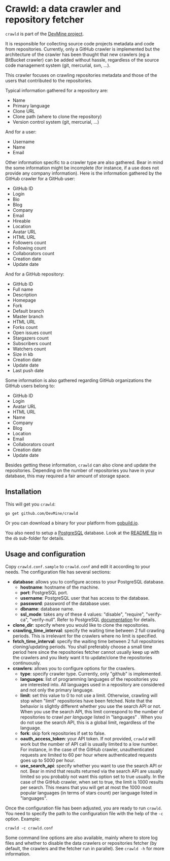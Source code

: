 # Crawld: a data crawler and repository fetcher

`crawld` is part of the [DevMine project](http://devmine.github.io/).

It is responsible for collecting source code projects metadata and code
from repositories. Currently, only a GitHub crawler is implemented but
the architecture of the crawler has been thought that new crawlers (eg a
BitBucket crawler) can be added without hassle, regardless of the source
code management system (git, mercurial, svn, ...).

This crawler focuses on crawling repositories metadata and those of the
users that contributed to the repositories.

Typical information gathered for a repository are:

 * Name
 * Primary language
 * Clone URL
 * Clone path (where to clone the repository)
 * Version control system (git, mercurial, ...)

And for a user:

 * Username
 * Name
 * Email

Other information specific to a crawler type are also gathered. Bear in
mind the some information might be incomplete (for instance, if a use
does not provide any company information). Here is the information
gathered by the GitHub crawler for a GitHub user:

 * GitHub ID
 * Login
 * Bio
 * Blog
 * Company
 * Email
 * Hireable
 * Location
 * Avatar URL
 * HTML URL
 * Followers count
 * Following count
 * Collaborators count
 * Creation date
 * Update date

And for a GitHub repository:

 * GitHub ID
 * Full name
 * Description
 * Homepage
 * Fork
 * Default branch
 * Master branch
 * HTML URL
 * Forks count
 * Open issues count
 * Stargazers count
 * Subscribers count
 * Watchers count
 * Size in kb
 * Creation date
 * Update date
 * Last push date

Some information is also gathered regarding GitHub organizations the
GitHub users belong to:

 * GitHub ID
 * Login
 * Avatar URL
 * HTML URL
 * Name
 * Company
 * Blog
 * Location
 * Email
 * Collaborators count
 * Creation date
 * Update date

Besides getting these information, `crawld` can also clone and update
the repositories. Depending on the number of repositories you have in
your database, this may required a fair amount of storage space.

## Installation

This will get you `crawld`:

    go get github.com/DevMine/crawld

Or you can download a binary for your platform from
[gobuild.io](http://gobuild.io/github.com/DevMine/crawld).

You also need to setup a [PostgreSQL](http://www.postgresql.org/)
database. Look at the [README
file](https://github.com/DevMine/crawld/blob/master/db/README.md) in the
`db` sub-folder for details.

## Usage and configuration

Copy `crawld.conf.sample` to `crawld.conf` and edit it according to your
needs. The configuration file has several sections:

 * **database**: allows you to configure access to your PostgreSQL
   database.
   - **hostname**: hostname of the machine.
   - **port**: PostgreSQL port.
   - **username**: PostgreSQL user that has access to the database.
   - **password**: password of the database user.
   - **dbname**: database name.
   - **ssl\_mode**: takes any of these 4 values: "disable",
     "require", "verify-ca", "verify-null". Refer to PostgreSQL
     [documentation](http://www.postgresql.org/docs/9.4/static/libpq-ssl.html)
     for details.
 * **clone\_dir**: specify where you would like to clone the
   repositories.
 * **crawling\_time\_interval**: specify the waiting time between 2
   full crawling periods. This is irrelevant for the crawlers where no
   limit is specified.
 * **fetch\_time\_interval**: specify the waiting time between 2 full
   repositories cloning/updating periods. You shall preferably choose a
   small time period here since the repositories fetcher cannot usually
   keep up with the crawlers and you likely want it to update/clone the
   repositories continuously.
 * **crawlers**: allows you to configure options for the crawlers.
   - **type**: specify crawler type. Currently, only "github" is
     implemented.
   - **languages**: list of programming languages of the repositories
     you are interested into. All languages used in a repository are
     considered and not only the primary language.
   - **limit**: set this value to 0 to not use a limit. Otherwise,
     crawling will stop when "limit" repositories have been fetched.
     Note that the behavior is slightly different whether you use the
     search API or not. When you use the search API, this limit
     correspond to the number of repositories to crawl *per language*
     listed in "languages" . When you do not use the search API, this
     is a global limit, regardless of the language.
   - **fork**: skip fork repositories if set to false.
   - **oauth\_access\_token**: your API token. If not provided,
     `crawld` will work but the number of API call is usually limited
     to a low number. For instance, in the case of the GitHub
     crawler, unauthenticated requests are limited to 60 per hour
     where authenticated requests goes up to 5000 per hour.
   - **use\_search\_api**: specify whether you want to use the search
     API or not. Bear in mind that results returned via the search
     API are usually limited so you probably not want this option set
     to true usually. In the case of the GitHub crawler, when set to
     true, the limit is 1000 results per search. This means that you
     will get at most the 1000 most popular languages (in terms of
     stars count) per language listed in "languages".

Once the configuration file has been adjusted, you are ready to run
`crawld`. You need to specify the path to the configuration file with
the help of the `-c` option. Example:

    crawld -c crawld.conf

Some command line options are also available, mainly where to store log
files and whether to disable the data crawlers or repositories fetcher
(by default, the crawlers and the fetcher run in parallel). See
`crawld -h` for more information.
